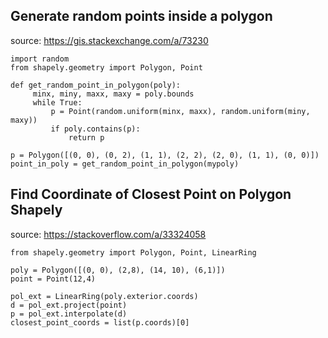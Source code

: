 ## Generate random points inside a polygon
source: https://gis.stackexchange.com/a/73230

    import random
    from shapely.geometry import Polygon, Point

    def get_random_point_in_polygon(poly):
         minx, miny, maxx, maxy = poly.bounds
         while True:
             p = Point(random.uniform(minx, maxx), random.uniform(miny, maxy))
             if poly.contains(p):
                 return p

    p = Polygon([(0, 0), (0, 2), (1, 1), (2, 2), (2, 0), (1, 1), (0, 0)])
    point_in_poly = get_random_point_in_polygon(mypoly)
    
## Find Coordinate of Closest Point on Polygon Shapely
source: https://stackoverflow.com/a/33324058

    from shapely.geometry import Polygon, Point, LinearRing

    poly = Polygon([(0, 0), (2,8), (14, 10), (6,1)])
    point = Point(12,4)

    pol_ext = LinearRing(poly.exterior.coords)
    d = pol_ext.project(point)
    p = pol_ext.interpolate(d)
    closest_point_coords = list(p.coords)[0]
